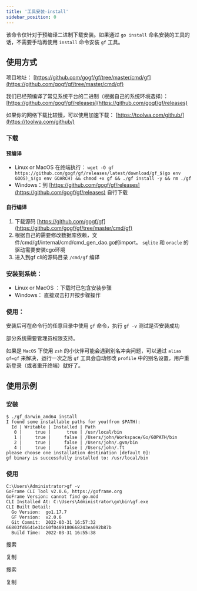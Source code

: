 ```yaml
---
title: '工具安装-install'
sidebar_position: 0
---
```


该命令仅针对于预编译二进制下载安装。如果通过 `go install` 命名安装的工具的话，不需要手动再使用 `install` 命令安装 `gf` 工具。

## 使用方式

项目地址： [https://github.com/gogf/gf/tree/master/cmd/gf](https://github.com/gogf/gf/tree/master/cmd/gf)

我们已经预编译了常见系统平台的二进制（根据自己的系统环境选择）： [https://github.com/gogf/gf/releases](https://github.com/gogf/gf/releases)

如果你的网络下载比较慢，可以使用加速下载： [https://toolwa.com/github/](https://toolwa.com/github/)

### 下载

#### 预编译

- Linux or MacOS 在终端执行： `wget -O gf https://github.com/gogf/gf/releases/latest/download/gf_$(go env GOOS)_$(go env GOARCH) && chmod +x gf && ./gf install -y && rm ./gf`
- Windows：到 [https://github.com/gogf/gf/releases](https://github.com/gogf/gf/releases) 自行下载

#### 自行编译

1. 下载源码 [https://github.com/gogf/gf](https://github.com/gogf/gf/tree/master/cmd/gf)
2. 根据自己的需要修改数据库依赖，文件/cmd/gf/internal/cmd/cmd\_gen\_dao.go的import。 `sqlite` 和 `oracle` 的驱动需要安装cgo环境
3. 进入到gf cli的源码目录 `/cmd/gf` 编译

### 安装到系统：

- Linux or MacOS ：下载时已包含安装步骤
- Windows： 直接双击打开按步骤操作

### 使用：

安装后可在命令行的任意目录中使用 `gf` 命令，执行 `gf -v` 测试是否安装成功

部分系统需要管理员权限支持。

如果是 `MacOS` 下使用 `zsh` 的小伙伴可能会遇到别名冲突问题，可以通过 `alias gf=gf` 来解决，运行一次之后 `gf` 工具会自动修改 `profile` 中的别名设置，用户重新登录（或者重开终端）就好了。

## 使用示例

### 安装

```
$ ./gf_darwin_amd64 install
I found some installable paths for you(from $PATH):
  Id | Writable | Installed | Path
   0 |     true |      true | /usr/local/bin
   1 |     true |     false | /Users/john/Workspace/Go/GOPATH/bin
   2 |     true |     false | /Users/john/.gvm/bin
   4 |     true |     false | /Users/john/.ft
please choose one installation destination [default 0]:
gf binary is successfully installed to: /usr/local/bin
```

### 使用

```
C:\Users\Administrator>gf -v
GoFrame CLI Tool v2.0.6, https://goframe.org
GoFrame Version: cannot find go.mod
CLI Installed At: C:\Users\Administrator\go\bin\gf.exe
CLI Built Detail:
  Go Version:  go1.17.7
  GF Version:  v2.0.6
  Git Commit:  2022-03-31 16:57:32 66803fd6641e31c60f0489180668243ea092b87b
  Build Time:  2022-03-31 16:55:38
```

搜索

复制

搜索

复制